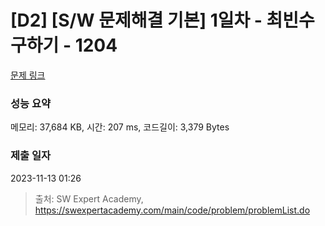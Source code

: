 # [D2] [S/W 문제해결 기본] 1일차 - 최빈수 구하기 - 1204 

[문제 링크](https://swexpertacademy.com/main/code/problem/problemDetail.do?contestProbId=AV13zo1KAAACFAYh) 

### 성능 요약

메모리: 37,684 KB, 시간: 207 ms, 코드길이: 3,379 Bytes

### 제출 일자

2023-11-13 01:26



> 출처: SW Expert Academy, https://swexpertacademy.com/main/code/problem/problemList.do